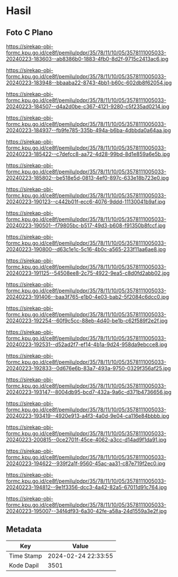 # Hasil

## Foto C Plano

https://sirekap-obj-formc.kpu.go.id/ce8f/pemilu/pdpr/35/78/11/10/05/3578111005033-20240223-183603--ab8386b0-1883-4fb0-8d2f-9715c2413ac6.jpg

https://sirekap-obj-formc.kpu.go.id/ce8f/pemilu/pdpr/35/78/11/10/05/3578111005033-20240223-183948--bbaaba22-8743-4bb1-b60c-602db8f62054.jpg

https://sirekap-obj-formc.kpu.go.id/ce8f/pemilu/pdpr/35/78/11/10/05/3578111005033-20240223-184507--d4a2d0be-c367-4121-9280-c5f235ad0214.jpg

https://sirekap-obj-formc.kpu.go.id/ce8f/pemilu/pdpr/35/78/11/10/05/3578111005033-20240223-184937--fb9fe785-335b-494a-b6ba-4dbbda0a64aa.jpg

https://sirekap-obj-formc.kpu.go.id/ce8f/pemilu/pdpr/35/78/11/10/05/3578111005033-20240223-185422--c7defcc8-aa72-4d28-99bd-8d1e859a6e5b.jpg

https://sirekap-obj-formc.kpu.go.id/ce8f/pemilu/pdpr/35/78/11/10/05/3578111005033-20240223-185802--be518e5d-0813-4ef0-897c-633e18b723e0.jpg

https://sirekap-obj-formc.kpu.go.id/ce8f/pemilu/pdpr/35/78/11/10/05/3578111005033-20240223-190123--c442b01f-ecc6-4076-9ddd-11130041b9af.jpg

https://sirekap-obj-formc.kpu.go.id/ce8f/pemilu/pdpr/35/78/11/10/05/3578111005033-20240223-190501--f79805bc-b517-49d3-b608-f91350b8fccf.jpg

https://sirekap-obj-formc.kpu.go.id/ce8f/pemilu/pdpr/35/78/11/10/05/3578111005033-20240223-190800--d63c1e1c-5c16-4b0c-a565-233f11aa6ae8.jpg

https://sirekap-obj-formc.kpu.go.id/ce8f/pemilu/pdpr/35/78/11/10/05/3578111005033-20240223-191125--54508ee8-2c75-4922-9ea5-c8d0fd2abb02.jpg

https://sirekap-obj-formc.kpu.go.id/ce8f/pemilu/pdpr/35/78/11/10/05/3578111005033-20240223-191406--baa3f765-e1b0-4e03-bab2-5f2084c6dcc0.jpg

https://sirekap-obj-formc.kpu.go.id/ce8f/pemilu/pdpr/35/78/11/10/05/3578111005033-20240223-192254--60f9c5cc-88eb-4d40-be1b-c62f589f2e2f.jpg

https://sirekap-obj-formc.kpu.go.id/ce8f/pemilu/pdpr/35/78/11/10/05/3578111005033-20240223-192531--d52ad2f7-ef14-4b1a-9d24-958da9ebcce8.jpg

https://sirekap-obj-formc.kpu.go.id/ce8f/pemilu/pdpr/35/78/11/10/05/3578111005033-20240223-192833--0d676e6b-83a7-493a-9750-0329f356af25.jpg

https://sirekap-obj-formc.kpu.go.id/ce8f/pemilu/pdpr/35/78/11/10/05/3578111005033-20240223-193147--8004db95-bcd7-432a-9a6c-d371b4736656.jpg

https://sirekap-obj-formc.kpu.go.id/ce8f/pemilu/pdpr/35/78/11/10/05/3578111005033-20240223-193419--4920e913-a4f3-4a0d-9e04-ca116e84bbbb.jpg

https://sirekap-obj-formc.kpu.go.id/ce8f/pemilu/pdpr/35/78/11/10/05/3578111005033-20240223-200815--0ce2701f-45ce-4062-a3cc-d14ad9f1da91.jpg

https://sirekap-obj-formc.kpu.go.id/ce8f/pemilu/pdpr/35/78/11/10/05/3578111005033-20240223-194622--939f2a1f-9560-45ac-aa31-c87e719f2ec0.jpg

https://sirekap-obj-formc.kpu.go.id/ce8f/pemilu/pdpr/35/78/11/10/05/3578111005033-20240223-194812--9e1f3356-dcc3-4a42-82a5-67011d91c764.jpg

https://sirekap-obj-formc.kpu.go.id/ce8f/pemilu/pdpr/35/78/11/10/05/3578111005033-20240223-195007--34f4df93-6a30-42fe-a58a-24d1559a3e2f.jpg


## Metadata

| Key        | Value               |
| ---------- | ------------------- |
| Time Stamp | 2024-02-24 22:33:55 |
| Kode Dapil | 3501                |




